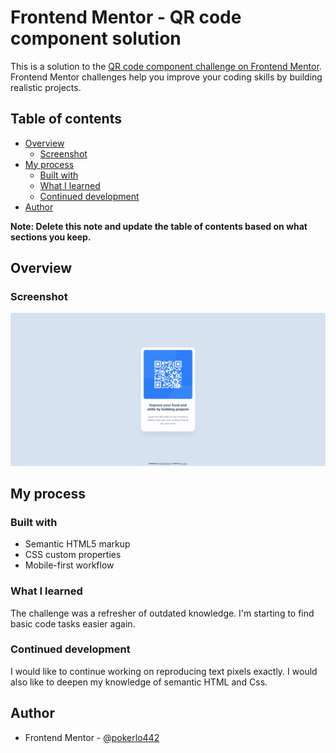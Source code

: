 # Frontend Mentor - QR code component solution

This is a solution to the [QR code component challenge on Frontend Mentor](https://www.frontendmentor.io/challenges/qr-code-component-iux_sIO_H). Frontend Mentor challenges help you improve your coding skills by building realistic projects. 

## Table of contents

- [Overview](#overview)
  - [Screenshot](#screenshot)
- [My process](#my-process)
  - [Built with](#built-with)
  - [What I learned](#what-i-learned)
  - [Continued development](#continued-development)
- [Author](#author)

**Note: Delete this note and update the table of contents based on what sections you keep.**

## Overview

### Screenshot

![finished solution](design/Frontend-Mentor-QR-code-finished-Desktop.png)


## My process

### Built with

- Semantic HTML5 markup
- CSS custom properties
- Mobile-first workflow

### What I learned

The challenge was a refresher of outdated knowledge. I'm starting to find basic code tasks easier again. 

### Continued development

I would like to continue working on reproducing text pixels exactly. I would also like to deepen my knowledge of semantic HTML and Css. 


## Author

- Frontend Mentor - [@pokerlo442](https://www.frontendmentor.io/profile/yourusername)
